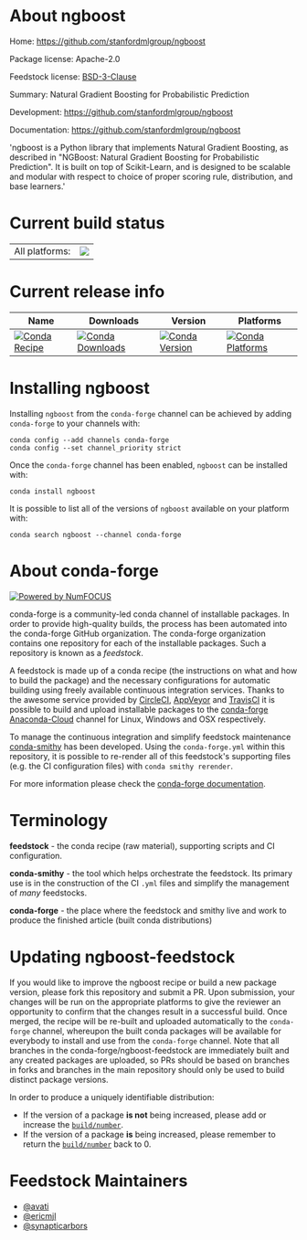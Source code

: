 About ngboost
=============

Home: https://github.com/stanfordmlgroup/ngboost

Package license: Apache-2.0

Feedstock license: [BSD-3-Clause](https://github.com/conda-forge/ngboost-feedstock/blob/master/LICENSE.txt)

Summary: Natural Gradient Boosting for Probabilistic Prediction

Development: https://github.com/stanfordmlgroup/ngboost

Documentation: https://github.com/stanfordmlgroup/ngboost

'ngboost is a Python library that implements Natural Gradient Boosting,
as described in "NGBoost:
Natural Gradient Boosting for Probabilistic Prediction".
It is built on top of Scikit-Learn,
and is designed to be scalable and modular
with respect to choice of
proper scoring rule, distribution, and base learners.'


Current build status
====================


<table><tr><td>All platforms:</td>
    <td>
      <a href="https://dev.azure.com/conda-forge/feedstock-builds/_build/latest?definitionId=8308&branchName=master">
        <img src="https://dev.azure.com/conda-forge/feedstock-builds/_apis/build/status/ngboost-feedstock?branchName=master">
      </a>
    </td>
  </tr>
</table>

Current release info
====================

| Name | Downloads | Version | Platforms |
| --- | --- | --- | --- |
| [![Conda Recipe](https://img.shields.io/badge/recipe-ngboost-green.svg)](https://anaconda.org/conda-forge/ngboost) | [![Conda Downloads](https://img.shields.io/conda/dn/conda-forge/ngboost.svg)](https://anaconda.org/conda-forge/ngboost) | [![Conda Version](https://img.shields.io/conda/vn/conda-forge/ngboost.svg)](https://anaconda.org/conda-forge/ngboost) | [![Conda Platforms](https://img.shields.io/conda/pn/conda-forge/ngboost.svg)](https://anaconda.org/conda-forge/ngboost) |

Installing ngboost
==================

Installing `ngboost` from the `conda-forge` channel can be achieved by adding `conda-forge` to your channels with:

```
conda config --add channels conda-forge
conda config --set channel_priority strict
```

Once the `conda-forge` channel has been enabled, `ngboost` can be installed with:

```
conda install ngboost
```

It is possible to list all of the versions of `ngboost` available on your platform with:

```
conda search ngboost --channel conda-forge
```


About conda-forge
=================

[![Powered by NumFOCUS](https://img.shields.io/badge/powered%20by-NumFOCUS-orange.svg?style=flat&colorA=E1523D&colorB=007D8A)](http://numfocus.org)

conda-forge is a community-led conda channel of installable packages.
In order to provide high-quality builds, the process has been automated into the
conda-forge GitHub organization. The conda-forge organization contains one repository
for each of the installable packages. Such a repository is known as a *feedstock*.

A feedstock is made up of a conda recipe (the instructions on what and how to build
the package) and the necessary configurations for automatic building using freely
available continuous integration services. Thanks to the awesome service provided by
[CircleCI](https://circleci.com/), [AppVeyor](https://www.appveyor.com/)
and [TravisCI](https://travis-ci.com/) it is possible to build and upload installable
packages to the [conda-forge](https://anaconda.org/conda-forge)
[Anaconda-Cloud](https://anaconda.org/) channel for Linux, Windows and OSX respectively.

To manage the continuous integration and simplify feedstock maintenance
[conda-smithy](https://github.com/conda-forge/conda-smithy) has been developed.
Using the ``conda-forge.yml`` within this repository, it is possible to re-render all of
this feedstock's supporting files (e.g. the CI configuration files) with ``conda smithy rerender``.

For more information please check the [conda-forge documentation](https://conda-forge.org/docs/).

Terminology
===========

**feedstock** - the conda recipe (raw material), supporting scripts and CI configuration.

**conda-smithy** - the tool which helps orchestrate the feedstock.
                   Its primary use is in the construction of the CI ``.yml`` files
                   and simplify the management of *many* feedstocks.

**conda-forge** - the place where the feedstock and smithy live and work to
                  produce the finished article (built conda distributions)


Updating ngboost-feedstock
==========================

If you would like to improve the ngboost recipe or build a new
package version, please fork this repository and submit a PR. Upon submission,
your changes will be run on the appropriate platforms to give the reviewer an
opportunity to confirm that the changes result in a successful build. Once
merged, the recipe will be re-built and uploaded automatically to the
`conda-forge` channel, whereupon the built conda packages will be available for
everybody to install and use from the `conda-forge` channel.
Note that all branches in the conda-forge/ngboost-feedstock are
immediately built and any created packages are uploaded, so PRs should be based
on branches in forks and branches in the main repository should only be used to
build distinct package versions.

In order to produce a uniquely identifiable distribution:
 * If the version of a package **is not** being increased, please add or increase
   the [``build/number``](https://docs.conda.io/projects/conda-build/en/latest/resources/define-metadata.html#build-number-and-string).
 * If the version of a package **is** being increased, please remember to return
   the [``build/number``](https://docs.conda.io/projects/conda-build/en/latest/resources/define-metadata.html#build-number-and-string)
   back to 0.

Feedstock Maintainers
=====================

* [@avati](https://github.com/avati/)
* [@ericmjl](https://github.com/ericmjl/)
* [@synapticarbors](https://github.com/synapticarbors/)

